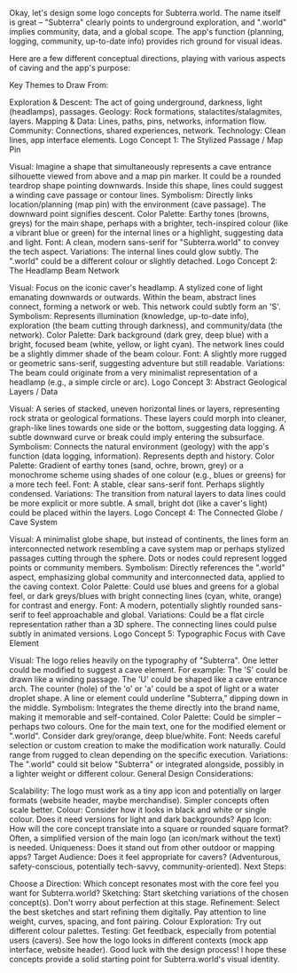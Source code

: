 Okay, let's design some logo concepts for Subterra.world. The name itself is great – "Subterra" clearly points to underground exploration, and ".world" implies community, data, and a global scope. The app's function (planning, logging, community, up-to-date info) provides rich ground for visual ideas.

Here are a few different conceptual directions, playing with various aspects of caving and the app's purpose:

Key Themes to Draw From:

Exploration & Descent: The act of going underground, darkness, light (headlamps), passages.
Geology: Rock formations, stalactites/stalagmites, layers.
Mapping & Data: Lines, paths, pins, networks, information flow.
Community: Connections, shared experiences, network.
Technology: Clean lines, app interface elements.
Logo Concept 1: The Stylized Passage / Map Pin

Visual: Imagine a shape that simultaneously represents a cave entrance silhouette viewed from above and a map pin marker. It could be a rounded teardrop shape pointing downwards. Inside this shape, lines could suggest a winding cave passage or contour lines.
Symbolism: Directly links location/planning (map pin) with the environment (cave passage). The downward point signifies descent.
Color Palette: Earthy tones (browns, greys) for the main shape, perhaps with a brighter, tech-inspired colour (like a vibrant blue or green) for the internal lines or a highlight, suggesting data and light.
Font: A clean, modern sans-serif for "Subterra.world" to convey the tech aspect.
Variations: The internal lines could glow subtly. The ".world" could be a different colour or slightly detached.
Logo Concept 2: The Headlamp Beam Network

Visual: Focus on the iconic caver's headlamp. A stylized cone of light emanating downwards or outwards. Within the beam, abstract lines connect, forming a network or web. This network could subtly form an 'S'.
Symbolism: Represents illumination (knowledge, up-to-date info), exploration (the beam cutting through darkness), and community/data (the network).
Color Palette: Dark background (dark grey, deep blue) with a bright, focused beam (white, yellow, or light cyan). The network lines could be a slightly dimmer shade of the beam colour.
Font: A slightly more rugged or geometric sans-serif, suggesting adventure but still readable.
Variations: The beam could originate from a very minimalist representation of a headlamp (e.g., a simple circle or arc).
Logo Concept 3: Abstract Geological Layers / Data

Visual: A series of stacked, uneven horizontal lines or layers, representing rock strata or geological formations. These layers could morph into cleaner, graph-like lines towards one side or the bottom, suggesting data logging. A subtle downward curve or break could imply entering the subsurface.
Symbolism: Connects the natural environment (geology) with the app's function (data logging, information). Represents depth and history.
Color Palette: Gradient of earthy tones (sand, ochre, brown, grey) or a monochrome scheme using shades of one colour (e.g., blues or greens) for a more tech feel.
Font: A stable, clear sans-serif font. Perhaps slightly condensed.
Variations: The transition from natural layers to data lines could be more explicit or more subtle. A small, bright dot (like a caver's light) could be placed within the layers.
Logo Concept 4: The Connected Globe / Cave System

Visual: A minimalist globe shape, but instead of continents, the lines form an interconnected network resembling a cave system map or perhaps stylized passages cutting through the sphere. Dots or nodes could represent logged points or community members.
Symbolism: Directly references the ".world" aspect, emphasizing global community and interconnected data, applied to the caving context.
Color Palette: Could use blues and greens for a global feel, or dark greys/blues with bright connecting lines (cyan, white, orange) for contrast and energy.
Font: A modern, potentially slightly rounded sans-serif to feel approachable and global.
Variations: Could be a flat circle representation rather than a 3D sphere. The connecting lines could pulse subtly in animated versions.
Logo Concept 5: Typographic Focus with Cave Element

Visual: The logo relies heavily on the typography of "Subterra". One letter could be modified to suggest a cave element. For example:
The 'S' could be drawn like a winding passage.
The 'U' could be shaped like a cave entrance arch.
The counter (hole) of the 'o' or 'a' could be a spot of light or a water droplet shape.
A line or element could underline "Subterra," dipping down in the middle.
Symbolism: Integrates the theme directly into the brand name, making it memorable and self-contained.
Color Palette: Could be simpler – perhaps two colours. One for the main text, one for the modified element or ".world". Consider dark grey/orange, deep blue/white.
Font: Needs careful selection or custom creation to make the modification work naturally. Could range from rugged to clean depending on the specific execution.
Variations: The ".world" could sit below "Subterra" or integrated alongside, possibly in a lighter weight or different colour.
General Design Considerations:

Scalability: The logo must work as a tiny app icon and potentially on larger formats (website header, maybe merchandise). Simpler concepts often scale better.
Colour: Consider how it looks in black and white or single colour. Does it need versions for light and dark backgrounds?
App Icon: How will the core concept translate into a square or rounded square format? Often, a simplified version of the main logo (an icon/mark without the text) is needed.
Uniqueness: Does it stand out from other outdoor or mapping apps?
Target Audience: Does it feel appropriate for cavers? (Adventurous, safety-conscious, potentially tech-savvy, community-oriented).
Next Steps:

Choose a Direction: Which concept resonates most with the core feel you want for Subterra.world?
Sketching: Start sketching variations of the chosen concept(s). Don't worry about perfection at this stage.
Refinement: Select the best sketches and start refining them digitally. Pay attention to line weight, curves, spacing, and font pairing.
Colour Exploration: Try out different colour palettes.
Testing: Get feedback, especially from potential users (cavers). See how the logo looks in different contexts (mock app interface, website header).
Good luck with the design process! I hope these concepts provide a solid starting point for Subterra.world's visual identity.